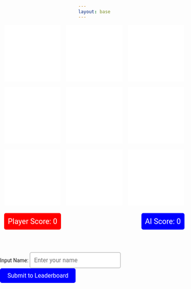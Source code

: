 ```yaml
---
layout: base
---
```


<!DOCTYPE html>
<html lang="en">
<head>
<meta charset="UTF-8">
<meta name="viewport" content="width=device-width, initial-scale=1.0">
<title>Tic Tac Toe</title>
<style>
    body, input, button {
    font-family: 'Roboto', sans-serif;
    }
    body {
        margin: 0;
        padding: 0;
        height: 100vh;
        background-image: url('https://wallpapers.com/images/hd/plain-black-background-02fh7564l8qq4m6d.jpg');
        background-size: cover;
        background-position: center;
        display: flex;
        flex-direction: column;
        justify-content: center;
        align-items: center;
    }
    .container {
        display: grid;
        grid-template-columns: repeat(3, 150px);
        grid-template-rows: repeat(3, 150px);
        gap: 15px;
    }
    .box {
        background-color: white;
        width: 150px;
        height: 150px;
        display: flex;
        justify-content: center;
        align-items: center;
        font-size: 48px;
        color: black;
        cursor: pointer;
    }
    .emptybox {
        background-color: white;
        width: 150px;
        height: 150px;
    }
    .cross::after {
        content: 'X';
    }
    .circle::after {
        content: 'O';
    }
    .money-container {
        display: flex;
        justify-content: space-between;
        width: 482px; 
        margin-top: 20px;
    }
    .money-box {
        padding: 10px;
        border-radius: 5px;
        color: white;
        font-size: 20px;
    }
    .player-money {
        background-color: red;
    }
    .ai-money {
        background-color: blue;
    }
    input[type="text"] {
    padding: 10px;
    border: 2px solid #ccc;
    border-radius: 5px;
    font-size: 16px;
    outline: none;
    color: black
    }
    button {
    padding: 10px 20px;
    background-color: blue;
    color: #fff;
    border: none;
    border-radius: 5px;
    font-size: 16px;
    cursor: pointer;
    transition: background-color 0.3s ease;
    }
    button:hover {
    background-color: #0056b3;
    }
</style>
</head>
<body>

<div id="game-container">
    <div class="container">
        <div class="box emptybox" id="box0"></div>
        <div class="box emptybox" id="box1"></div>
        <div class="box emptybox" id="box2"></div>
        <div class="box emptybox" id="box3"></div>
        <div class="box emptybox" id="box4"></div>
        <div class="box emptybox" id="box5"></div>
        <div class="box emptybox" id="box6"></div>
        <div class="box emptybox" id="box7"></div>
        <div class="box emptybox" id="box8"></div>
    </div>
</div>

<div class="money-container">
    <div id="player-money" class="money-box player-money">Player Score: 0</div>
    <div id="ai-money" class="money-box ai-money">AI Score: 0</div>
</div>

<br><br>
<div>
    <label for="player-name" color="white">Input Name:</label>
    <input type="text" id="player-name" name="player-name" placeholder="Enter your name">
    <button onclick="submitToLeaderboard()">Submit to Leaderboard</button>
</div>

<script>
const boxes = document.querySelectorAll('.box');
let currentPlayer = ''; 
let aiSymbol = ''; 
let playerMoney = 0;
let aiMoney = 0;
let gameBoard = ['', '', '', '', '', '', '', '', ''];

const winningCombinations = [
    [0, 1, 2], // Top row
    [3, 4, 5], // Middle row
    [6, 7, 8], // Bottom row
    [0, 3, 6], // Left column
    [1, 4, 7], // Middle column
    [2, 5, 8], // Right column
    [0, 4, 8], // Diagonal from top-left
    [2, 4, 6]  // Diagonal from top-right
];

function displayWinningCombination(winningCombination, player) {
    winningCombination.forEach(index => {
        boxes[index].textContent = player;
        boxes[index].style.fontSize = '100px'; 
        boxes[index].classList.add('winning-box'); 
    });
}

function checkWin(player) {
    let winningCombination = winningCombinations.find(combination => {
        return combination.every(index => gameBoard[index] === player);
    });

    if (winningCombination) {
        displayWinningCombination(winningCombination, player);

        if (player === aiSymbol) {
            setTimeout(() => {
                alert(`AI wins!`);
                aiMoney++;
                document.getElementById('ai-money').textContent = `AI Score: ${aiMoney}`;
                resetGame();
            }, 500); 
        } else {
            setTimeout(() => {
                alert(`Player wins!`);
                playerMoney++;
                document.getElementById('player-money').textContent = `Player Score: ${playerMoney}`;
                resetGame();
            }, 500); 
        }
        return true;
    }

    if (gameBoard.every(cell => cell !== '')) {
        setTimeout(() => {
            alert('It\'s a tie!');
            resetGame();
        }, 500); 
        return true;
    }

    return false;
}

function boxClickHandler(event) {
    const box = event.target;
    const index = parseInt(box.id.replace('box', ''));
    if (box.textContent === '' && gameBoard[index] === '') {
        box.textContent = currentPlayer;
        box.style.fontSize = '100px'; 
        gameBoard[index] = currentPlayer;

        if (checkWin(currentPlayer)) {
            return;
        }

        if (gameBoard.every(cell => cell !== '')) {
            alert('It\'s a tie!');
            return;
        }

        makeAIMoveWithDelay(); 
    }
}


boxes.forEach(box => {
    box.addEventListener('click', boxClickHandler);
});

function assignRoles() {
    currentPlayer = Math.random() < 0.5 ? 'X' : 'O'; 
    aiSymbol = currentPlayer === 'X' ? 'O' : 'X'; 
}

function makeAIMove() {
    let emptyIndexes = [];
    gameBoard.forEach((cell, index) => {
        if (cell === '') {
            emptyIndexes.push(index);
        }
    });

    for (let i = 0; i < emptyIndexes.length; i++) {
        let tempBoard = [...gameBoard];
        tempBoard[emptyIndexes[i]] = aiSymbol;
        for (let j = 0; j < winningCombinations.length; j++) {
            const [a, b, c] = winningCombinations[j];
            if (tempBoard[a] === aiSymbol && tempBoard[b] === aiSymbol && tempBoard[c] === aiSymbol) {
                gameBoard[emptyIndexes[i]] = aiSymbol;
                boxes[emptyIndexes[i]].textContent = aiSymbol;
                boxes[emptyIndexes[i]].style.fontSize = '100px'; 

                if (checkWin(aiSymbol)) {
                    document.getElementById('ai-money').textContent = `AI Score: ${aiMoney}`;
                }
                return;
            }
        }
    }

    for (let i = 0; i < emptyIndexes.length; i++) {
        let tempBoard = [...gameBoard];
        tempBoard[emptyIndexes[i]] = currentPlayer;
        for (let j = 0; j < winningCombinations.length; j++) {
            const [a, b, c] = winningCombinations[j];
            if (tempBoard[a] === currentPlayer && tempBoard[b] === currentPlayer && tempBoard[c] === currentPlayer) {
                gameBoard[emptyIndexes[i]] = aiSymbol;
                boxes[emptyIndexes[i]].textContent = aiSymbol;
                boxes[emptyIndexes[i]].style.fontSize = '100px'; 

                if (checkWin(aiSymbol)) {
                    alert(`AI wins!`);
                    aiMoney++;
                    document.getElementById('ai-money').textContent = `AI Score: ${aiMoney}`;
                }
                return;
            }
        }
    }

    let randomIndex = Math.floor(Math.random() * emptyIndexes.length);
    let aiIndex = emptyIndexes[randomIndex];
    gameBoard[aiIndex] = aiSymbol;
    boxes[aiIndex].textContent = aiSymbol;
    boxes[aiIndex].style.fontSize = '100px'; 
    if (checkWin(aiSymbol)) {
        alert(`AI wins!`);
        aiMoney++;
        document.getElementById('ai-money').textContent = `AI Score: ${aiMoney}`;
    }
}


function resetGame() {
    gameBoard = ['', '', '', '', '', '', '', '', ''];
    boxes.forEach(box => {
        box.textContent = '';
        box.style.fontSize = '48px'; 
        box.classList.remove('winning-box'); 
    });
    assignRoles();
    boxes.forEach(box => {
        box.addEventListener('click', boxClickHandler);
    });
}


boxes.forEach((box, index) => {
    box.addEventListener('click', () => {
        if (box.textContent === '' && gameBoard[index] === '') {
            box.textContent = currentPlayer;
            box.style.fontSize = '100px'; // Increase font size
            gameBoard[index] = currentPlayer;

            if (checkWin(currentPlayer)) {
                return;
            }

            if (gameBoard.every(cell => cell !== '')) {
                alert('It\'s a tie!');
                return;
            }

            makeAIMoveWithDelay(); 
        }
    });
});

function makeAIMoveWithDelay() {
    setTimeout(makeAIMove, 500); 
}

function initGame() {
    assignRoles();
}

initGame(); 

function submitToLeaderboard() {
    const playerName = document.getElementById('player-name').value;
    const playerScore = playerMoney; 

    const data = {
        name: playerName,
        game_points: playerScore
    };

    const options = {
        method: 'POST',
        headers: {
            'Content-Type': 'application/json'
        },
        body: JSON.stringify(data)
    };

    fetch('http://127.0.0.1:8085/players', options)
        .then(response => {
            if (!response.ok) {
                throw new Error('Network response was not ok');
            }
            return response.json();
        })
        .then(data => {
            console.log('data sent to leaderboard:', data);
            alert('score submtted to leaderboard successfully!');
        })
        .catch(error => {
            console.error('error submitting score to leaderboard:', error);
            alert('failed to submit score to leaderboard!');
        });
}
</script>

</body>
</html>
